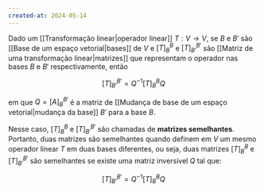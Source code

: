 ```yaml
---
created-at: 2024-05-14
---
```


Dado um [[Transformação linear|operador linear]] $T: V \to V$, se $B$ e $B'$ são [[Base de um espaço vetorial|bases]] de $V$ e $[T]_B^B$ e $[T]_{B'}^{B'}$ são [[Matriz de uma transformação linear|matrizes]] que representam o operador nas bases $B$ e $B'$ respectivamente, então

$$[T]_{B'}^{B'} = Q^{-1}[T]_B^BQ$$

em que $Q = [A]_B^{B'}$ é a matriz de [[Mudança de base de um espaço vetorial|mudança da base]] $B'$ para a base $B$.

Nesse caso, $[T]_B^B$ e $[T]_{B'}^{B'}$ são chamadas de **matrizes semelhantes**. Portanto, duas matrizes são semelhantes quando definem em $V$ um mesmo operador linear $T$ em duas bases diferentes, ou seja, duas matrizes $[T]_B^B$ e $[T]_{B'}^{B'}$ são semelhantes se existe uma matriz inversível $Q$ tal que:

$$[T]_{B'}^{B'} = Q^{-1}[T]_B^BQ$$